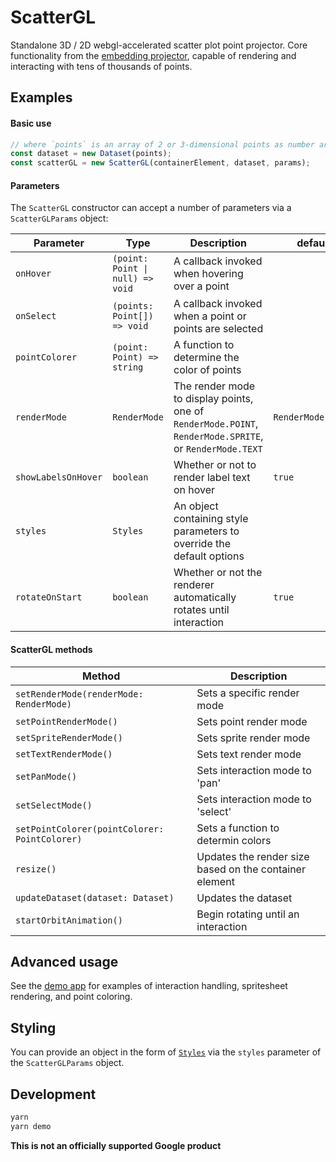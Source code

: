 # ScatterGL

Standalone 3D / 2D webgl-accelerated scatter plot point projector. Core functionality from the [embedding projector](http://projector.tensorflow.org), capable of rendering and interacting with tens of thousands of points.

## Examples

#### Basic use

```javascript
// where `points` is an array of 2 or 3-dimensional points as number arrays.
const dataset = new Dataset(points);
const scatterGL = new ScatterGL(containerElement, dataset, params);
```

#### Parameters

The `ScatterGL` constructor can accept a number of parameters via a `ScatterGLParams` object:

| Parameter           | Type                             | Description                                                                                             | default            |
| ------------------- | -------------------------------- | ------------------------------------------------------------------------------------------------------- | ------------------ |
| `onHover`           | `(point: Point \| null) => void` | A callback invoked when hovering over a point                                                           |                    |
| `onSelect`          | `(points: Point[]) => void`      | A callback invoked when a point or points are selected                                                  |                    |
| `pointColorer`      | `(point: Point) => string`       | A function to determine the color of points                                                             |                    |
| `renderMode`        | `RenderMode`                     | The render mode to display points, one of `RenderMode.POINT`, `RenderMode.SPRITE`, or `RenderMode.TEXT` | `RenderMode.POINT` |
| `showLabelsOnHover` | `boolean`                        | Whether or not to render label text on hover                                                            | `true`             |
| `styles`            | `Styles`                         | An object containing style parameters to override the default options                                   |                    |
| `rotateOnStart`     | `boolean`                        | Whether or not the renderer automatically rotates until interaction                                     | `true`             |

#### ScatterGL methods

| Method                                        | Description                                            |
| --------------------------------------------- | ------------------------------------------------------ |
| `setRenderMode(renderMode: RenderMode)`       | Sets a specific render mode                            |
| `setPointRenderMode()`                        | Sets point render mode                                 |
| `setSpriteRenderMode()`                       | Sets sprite render mode                                |
| `setTextRenderMode()`                         | Sets text render mode                                  |
| `setPanMode()`                                | Sets interaction mode to 'pan'                         |
| `setSelectMode()`                             | Sets interaction mode to 'select'                      |
| `setPointColorer(pointColorer: PointColorer)` | Sets a function to determin colors                     |
| `resize()`                                    | Updates the render size based on the container element |
| `updateDataset(dataset: Dataset)`             | Updates the dataset                                    |
| `startOrbitAnimation()`                       | Begin rotating until an interaction                    |

## Advanced usage

See the [demo app](./demo/index.ts) for examples of interaction handling, spritesheet rendering, and point coloring.

## Styling

You can provide an object in the form of [`Styles`](./src/styles.ts) via the `styles` parameter of the `ScatterGLParams` object.

## Development

```bash
yarn
yarn demo
```

**This is not an officially supported Google product**
